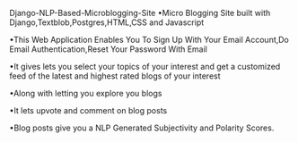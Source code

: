 Django-NLP-Based-Microblogging-Site
•Micro Blogging Site built with Django,Textblob,Postgres,HTML,CSS and Javascript

•This Web Application Enables You To Sign Up With Your Email Account,Do Email Authentication,Reset Your Password With Email

•It gives lets you select your topics of your interest and get a customized feed of the latest and highest rated blogs of your interest

•Along with letting you explore you blogs

•It lets upvote and comment on blog posts

•Blog posts give you a NLP Generated Subjectivity and Polarity Scores.